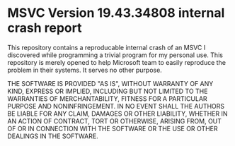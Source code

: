 # MSVC Version 19.43.34808 internal crash report

This repository contains a reproducable internal crash of an MSVC I discovered while
programming a trivial program for my personal use. This repository is merely opened
to help Microsoft team to easily reproduce the problem in their systems. It serves
no other purpose.

THE SOFTWARE IS PROVIDED "AS IS", WITHOUT WARRANTY OF ANY KIND,
EXPRESS OR IMPLIED, INCLUDING BUT NOT LIMITED TO THE WARRANTIES OF
MERCHANTABILITY, FITNESS FOR A PARTICULAR PURPOSE AND NONINFRINGEMENT.
IN NO EVENT SHALL THE AUTHORS BE LIABLE FOR ANY CLAIM, DAMAGES OR
OTHER LIABILITY, WHETHER IN AN ACTION OF CONTRACT, TORT OR OTHERWISE,
ARISING FROM, OUT OF OR IN CONNECTION WITH THE SOFTWARE OR THE USE OR
OTHER DEALINGS IN THE SOFTWARE.